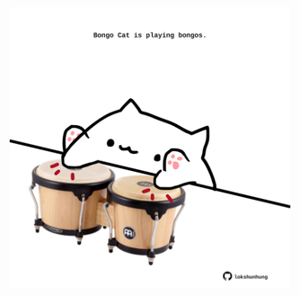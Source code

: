 <!-- built at 17/01/2022, 20:01:12 UTC -->
<p align="center">
  <img width="500" height="500" src="./ReadmeImage.svg">
</p>
